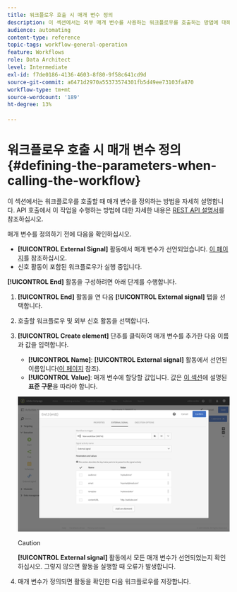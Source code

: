 ```yaml
---
title: 워크플로우 호출 시 매개 변수 정의
description: 이 섹션에서는 외부 매개 변수를 사용하는 워크플로우를 호출하는 방법에 대해 자세히 설명합니다.
audience: automating
content-type: reference
topic-tags: workflow-general-operation
feature: Workflows
role: Data Architect
level: Intermediate
exl-id: f7de0186-4136-4603-8f80-9f58c641cd9d
source-git-commit: a6471d2970a55373574301fb5d49ee73103fa870
workflow-type: tm+mt
source-wordcount: '189'
ht-degree: 13%

---
```


# 워크플로우 호출 시 매개 변수 정의 {#defining-the-parameters-when-calling-the-workflow}

이 섹션에서는 워크플로우를 호출할 때 매개 변수를 정의하는 방법을 자세히 설명합니다. API 호출에서 이 작업을 수행하는 방법에 대한 자세한 내용은 [REST API 설명서](../../api/using/triggering-a-signal-activity.md)를 참조하십시오.

매개 변수를 정의하기 전에 다음을 확인하십시오.

* **[!UICONTROL External Signal]** 활동에서 매개 변수가 선언되었습니다. [이 페이지](../../automating/using/declaring-parameters-external-signal.md)를 참조하십시오.
* 신호 활동이 포함된 워크플로우가 실행 중입니다.

**[!UICONTROL End]** 활동을 구성하려면 아래 단계를 수행합니다.

1. **[!UICONTROL End]** 활동을 연 다음 **[!UICONTROL External signal]** 탭을 선택합니다.
1. 호출할 워크플로우 및 외부 신호 활동을 선택합니다.
1. **[!UICONTROL Create element]** 단추를 클릭하여 매개 변수를 추가한 다음 이름과 값을 입력합니다.

   * **[!UICONTROL Name]**: **[!UICONTROL External signal]** 활동에서 선언된 이름입니다([이 페이지](../../automating/using/declaring-parameters-external-signal.md) 참조).
   * **[!UICONTROL Value]**: 매개 변수에 할당할 값입니다. 값은 [이 섹션](../../automating/using/advanced-expression-editing.md#standard-syntax)에 설명된 **표준 구문**&#x200B;을 따라야 합니다.

   ![](assets/extsignal_definingparameters_2.png)

   >[!CAUTION]
   >
   >**[!UICONTROL External signal]** 활동에서 모든 매개 변수가 선언되었는지 확인하십시오. 그렇지 않으면 활동을 실행할 때 오류가 발생합니다.

1. 매개 변수가 정의되면 활동을 확인한 다음 워크플로우를 저장합니다.

